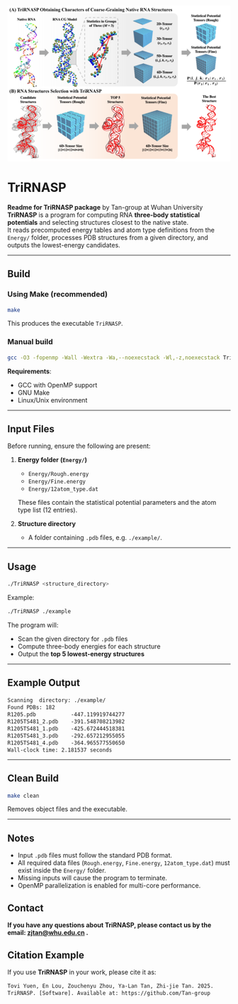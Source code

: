 ![header](img/WorkFlow.png)
# TriRNASP

**Readme for TriRNASP package** by Tan-group at Wuhan University  
**TriRNASP** is a program for computing RNA **three-body statistical potentials** and selecting structures closest to the native state.  
It reads precomputed energy tables and atom type definitions from the `Energy/` folder, processes PDB structures from a given directory, and outputs the lowest-energy candidates.

---

## Build

### Using Make (recommended)

```bash
make
```

This produces the executable `TriRNASP`.

### Manual build

```bash
gcc -O3 -fopenmp -Wall -Wextra -Wa,--noexecstack -Wl,-z,noexecstack TriRNASP.c -lm -o TriRNASP
```

**Requirements**:
- GCC with OpenMP support  
- GNU Make  
- Linux/Unix environment  

---

## Input Files

Before running, ensure the following are present:

1. **Energy folder (`Energy/`)**
   - `Energy/Rough.energy`  
   - `Energy/Fine.energy`  
   - `Energy/12atom_type.dat`  

   These files contain the statistical potential parameters and the atom type list (12 entries).

2. **Structure directory**  
   - A folder containing `.pdb` files, e.g. `./example/`.

---

## Usage

```bash
./TriRNASP <structure_directory>
```

Example:

```bash
./TriRNASP ./example
```

The program will:
- Scan the given directory for `.pdb` files  
- Compute three-body energies for each structure  
- Output the **top 5 lowest-energy structures**

---

## Example Output

```
Scanning  directory: ./example/
Found PDBs: 182
R1205.pdb           -447.119919744277
R1205TS481_2.pdb    -391.548708213982
R1205TS481_1.pdb    -425.672444518381
R1205TS481_3.pdb    -292.657212955055
R1205TS481_4.pdb    -364.965577550650
Wall-clock time: 2.181537 seconds
```

---

## Clean Build

```bash
make clean
```

Removes object files and the executable.

---

## Notes

- Input `.pdb` files must follow the standard PDB format.  
- All required data files (`Rough.energy`, `Fine.energy`, `12atom_type.dat`) must exist inside the `Energy/` folder.  
- Missing inputs will cause the program to terminate.  
- OpenMP parallelization is enabled for multi-core performance.  

## Contact

**If you have any questions about TriRNASP, please contact us by the email: zjtan@whu.edu.cn .**

## Citation Example

If you use **TriRNASP** in your work, please cite it as:

```
Tovi Yuen, En Lou, Zouchenyu Zhou, Ya-Lan Tan, Zhi-jie Tan. 2025. TriRNASP. [Software]. Available at: https://github.com/Tan-group
```
